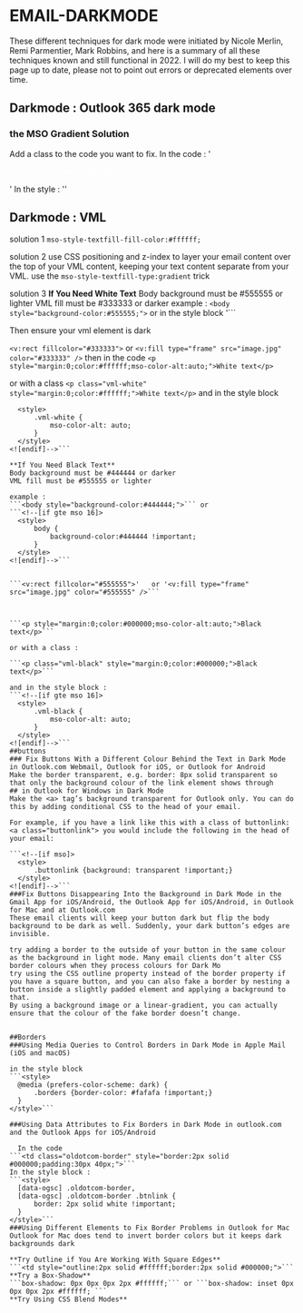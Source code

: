 # EMAIL-DARKMODE
These different techniques for dark mode were initiated by Nicole Merlin, Remi Parmentier, Mark Robbins, and here is a summary of all these techniques known and still functional in 2022. I will do my best to keep this page up to date, please not to point out errors or deprecated elements over time.


## Darkmode : Outlook 365 dark mode

### the MSO Gradient Solution

Add a class to the code you want to fix. 
In the code :
'<p class="keep-white" style="color:#ffffff;">This text will remain WHITE</p>'
In the style :
'<!--[if gte mso 16]>
    <style>
        .keep-white {
            mso-style-textfill-type:gradient;
            mso-style-textfill-fill-gradientfill-stoplist:"0 \#FFFFFF 0 100000\,100000 \#FFFFFF 0 100000";
            color:#000000 !important;
        }
    </style>
<![endif]-->'

## Darkmode : VML

solution 1 
```mso-style-textfill-fill-color:#ffffff;```

solution 2
 use CSS positioning and z-index to layer your email content over the top of your VML content, keeping your text content separate from your VML. 
 use the ```mso-style-textfill-type:gradient``` trick
 
 solution 3
 **If You Need White Text**
Body background must be #555555 or lighter
VML fill must be #333333 or darker
example : 
```<body style="background-color:#555555;">```
  or in the style block
  '<!--[if gte mso 16]>
    <style>
        body {
            background-color:#555555 !important;
        }
    </style>
<![endif]-->```
  
  Then ensure your vml element is dark
  
```<v:rect fillcolor="#333333">``` or ```<v:fill type="frame" src="image.jpg" color="#333333" />```
  then in the code
 ```<p style="margin:0;color:#ffffff;mso-color-alt:auto;">White text</p>```
  
  or with a class
```<p class="vml-white" style="margin:0;color:#ffffff;">White text</p>```
  and in the style block
  ```<!--[if gte mso 16]>
    <style>
        .vml-white {
            mso-color-alt: auto;
        }
    </style>
<![endif]-->```
  
**If You Need Black Text**
Body background must be #444444 or darker
VML fill must be #555555 or lighter

example : 
```<body style="background-color:#444444;">``` or
  ```<!--[if gte mso 16]>
    <style>
        body {
            background-color:#444444 !important;
        }
    </style>
<![endif]-->```
  
  
```<v:rect fillcolor="#555555">'   or '<v:fill type="frame" src="image.jpg" color="#555555" />```
  


```<p style="margin:0;color:#000000;mso-color-alt:auto;">Black text</p>```
  
  or with a class :
  
```<p class="vml-black" style="margin:0;color:#000000;">Black text</p>```
  
  and in the style block : 
```<!--[if gte mso 16]>
    <style>
        .vml-black {
            mso-color-alt: auto;
        }
    </style>
<![endif]-->```
  ##buttons
  ### Fix Buttons With a Different Colour Behind the Text in Dark Mode in Outlook.com Webmail, Outlook for iOS, or Outlook for Android
  Make the border transparent, e.g. border: 8px solid transparent so that only the background colour of the link element shows through
  ## in Outlook for Windows in Dark Mode
  Make the <a> tag’s background transparent for Outlook only. You can do this by adding conditional CSS to the head of your email.

For example, if you have a link like this with a class of buttonlink: <a class="buttonlink"> you would include the following in the head of your email:
  
```<!--[if mso]>
    <style>
        .buttonlink {background: transparent !important;}
    </style>
<![endif]-->```
  ###Fix Buttons Disappearing Into the Background in Dark Mode in the Gmail App for iOS/Android, the Outlook App for iOS/Android, in Outlook for Mac and at Outlook.com
  These email clients will keep your button dark but flip the body background to be dark as well. Suddenly, your dark button’s edges are invisible.
  
  try adding a border to the outside of your button in the same colour as the background in light mode. Many email clients don’t alter CSS border colours when they process colours for Dark Mo
  try using the CSS outline property instead of the border property if you have a square button, and you can also fake a border by nesting a button inside a slightly padded element and applying a background to that. 
  By using a background image or a linear-gradient, you can actually ensure that the colour of the fake border doesn’t change.
  
  
  ##Borders
  ###Using Media Queries to Control Borders in Dark Mode in Apple Mail (iOS and macOS)
  
  in the style block 
  ```<style>
    @media (prefers-color-scheme: dark) {
        .borders {border-color: #fafafa !important;}
    }
</style>```

###Using Data Attributes to Fix Borders in Dark Mode in outlook.com and the Outlook Apps for iOS/Android

	In the code
  ```<td class="oldotcom-border" style="border:2px solid #000000;padding:30px 40px;">```
  In the style block :
  ```<style>
    [data-ogsc] .oldotcom-border, 
    [data-ogsc] .oldotcom-border .btnlink {
        border: 2px solid white !important;
    }
</style>```
  ###Using Different Elements to Fix Border Problems in Outlook for Mac
  Outlook for Mac does tend to invert border colors but it keeps dark backgrounds dark
  
  **Try Outline if You Are Working With Square Edges**
  ```<td style="outline:2px solid #ffffff;border:2px solid #000000;">```
  **Try a Box-Shadow**
  ```box-shadow: 0px 0px 0px 2px #ffffff;``` or ```box-shadow: inset 0px 0px 0px 2px #ffffff; ```
  **Try Using CSS Blend Modes**
  
